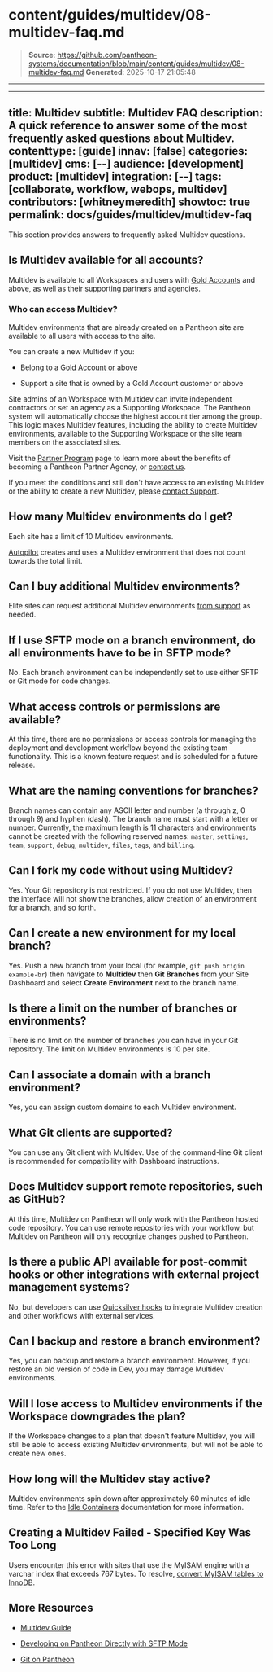 # content/guides/multidev/08-multidev-faq.md

> **Source**: https://github.com/pantheon-systems/documentation/blob/main/content/guides/multidev/08-multidev-faq.md
> **Generated**: 2025-10-17 21:05:48

---

---
title: Multidev
subtitle: Multidev FAQ
description: A quick reference to answer some of the most frequently asked questions about Multidev.
contenttype: [guide]
innav: [false]
categories: [multidev]
cms: [--]
audience: [development]
product: [multidev]
integration: [--]
tags: [collaborate, workflow, webops, multidev]
contributors: [whitneymeredith]
showtoc: true
permalink: docs/guides/multidev/multidev-faq
---

This section provides answers to frequently asked Multidev questions.

## Is Multidev available for all accounts?

Multidev is available to all Workspaces and users with [Gold Accounts](/guides/support/#support-features-and-response-times) and above, as well as their supporting partners and agencies.

### Who can access Multidev?

Multidev environments that are already created on a Pantheon site are available to all users with access to the site.

You can create a new Multidev if you:

- Belong to a [Gold Account or above](/guides/account-mgmt/workspace-sites-teams/workspaces#account-plans)

- Support a site that is owned by a Gold Account customer or above

<Alert title="Note"  type="info" >

Site admins of an Workspace with Multidev can invite independent contractors or set an agency as a Supporting Workspace. The Pantheon system will automatically choose the highest account tier among the group. This logic makes Multidev features, including the ability to create Multidev environments, available to the Supporting Workspace or the site team members on the associated sites.   

</Alert>

Visit the [Partner Program](https://pantheon.io/plans/partner-program?docs) page to learn more about the benefits of becoming a Pantheon Partner Agency, or [contact us](https://pantheon.io/contact-us?docs).

If you meet the conditions and still don't have access to an existing Multidev or the ability to create a new Multidev, please [contact Support](https://dashboard.pantheon.io/#support).

## How many Multidev environments do I get?

Each site has a limit of 10 Multidev environments.

[Autopilot](/guides/autopilot/) creates and uses a Multidev environment that does not count towards the total limit.

## Can I buy additional Multidev environments?

Elite sites can request additional Multidev environments [from support](/guides/support/contact-support/) as needed.

## If I use SFTP mode on a branch environment, do all environments have to be in SFTP mode?

No. Each branch environment can be independently set to use either SFTP or Git mode for code changes.

## What access controls or permissions are available?

At this time, there are no permissions or access controls for managing the deployment and development workflow beyond the existing team functionality. This is a known feature request and is scheduled for a future release.

## What are the naming conventions for branches?

Branch names can contain any ASCII letter and number (a through z, 0 through 9) and hyphen (dash). The branch name must start with a letter or number. Currently, the maximum length is 11 characters and environments cannot be created with the following reserved names: `master`, `settings`, `team`, `support`, `debug`, `multidev`, `files`, `tags`, and `billing`.

## Can I fork my code without using Multidev?

Yes. Your Git repository is not restricted. If you do not use Multidev, then the interface will not show the branches, allow creation of an environment for a branch, and so forth.

## Can I create a new environment for my local branch?

Yes. Push a new branch from your local (for example, `git push origin example-br`) then navigate to **Multidev** then **Git Branches** from your Site Dashboard and select **Create Environment** next to the branch name.

## Is there a limit on the number of branches or environments?

There is no limit on the number of branches you can have in your Git repository. The limit on Multidev environments is 10 per site.

## Can I associate a domain with a branch environment?

Yes, you can assign custom domains to each Multidev environment.

## What Git clients are supported?

You can use any Git client with Multidev. Use of the command-line Git client is recommended for compatibility with Dashboard instructions.

## Does Multidev support remote repositories, such as GitHub?

At this time, Multidev on Pantheon will only work with the Pantheon hosted code repository. You can use remote repositories with your workflow, but Multidev on Pantheon will only recognize changes pushed to Pantheon.

## Is there a public API available for post-commit hooks or other integrations with external project management systems?

No, but developers can use [Quicksilver hooks](/guides/quicksilver/hooks) to integrate Multidev creation and other workflows with external services.

## Can I backup and restore a branch environment?

Yes, you can backup and restore a branch environment. However, if you restore an old version of code in Dev, you may damage Multidev environments.

## Will I lose access to Multidev environments if the Workspace downgrades the plan?

If the Workspace changes to a plan that doesn't feature Multidev, you will still be able to access existing Multidev environments, but will not be able to create new ones.

## How long will the Multidev stay active?

Multidev environments spin down after approximately 60 minutes of idle time. Refer to the [Idle Containers](/application-containers#idle-containers) documentation for more information.

## Creating a Multidev Failed - Specified Key Was Too Long

Users encounter this error with sites that use the MyISAM engine with a varchar index that exceeds 767 bytes. To resolve, [convert MyISAM tables to InnoDB](/guides/mariadb-mysql/myisam-to-innodb).

## More Resources

- [Multidev Guide](/guides/multidev)

- [Developing on Pantheon Directly with SFTP Mode](/guides/sftp)

- [Git on Pantheon](/guides/git)